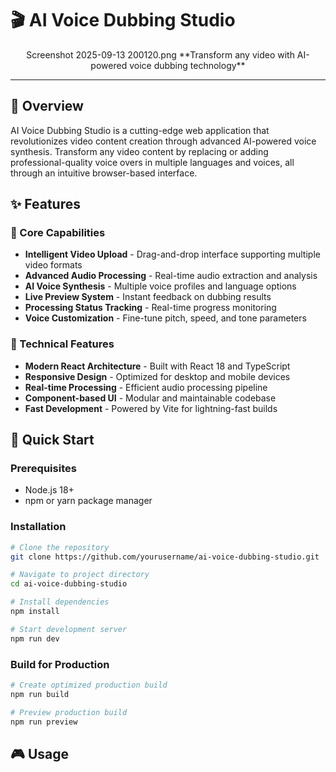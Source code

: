 
# 🎬 AI Voice Dubbing Studio

<div align="center">
Screenshot 2025-09-13 200120.png
**Transform any video with AI-powered voice dubbing technology**

</div>

---

## 🌟 Overview

AI Voice Dubbing Studio is a cutting-edge web application that revolutionizes video content creation through advanced AI-powered voice synthesis. Transform any video content by replacing or adding professional-quality voice overs in multiple languages and voices, all through an intuitive browser-based interface.

## ✨ Features

### 🎯 Core Capabilities
- **Intelligent Video Upload** - Drag-and-drop interface supporting multiple video formats
- **Advanced Audio Processing** - Real-time audio extraction and analysis
- **AI Voice Synthesis** - Multiple voice profiles and language options
- **Live Preview System** - Instant feedback on dubbing results
- **Processing Status Tracking** - Real-time progress monitoring
- **Voice Customization** - Fine-tune pitch, speed, and tone parameters

### 🔧 Technical Features
- **Modern React Architecture** - Built with React 18 and TypeScript
- **Responsive Design** - Optimized for desktop and mobile devices
- **Real-time Processing** - Efficient audio processing pipeline
- **Component-based UI** - Modular and maintainable codebase
- **Fast Development** - Powered by Vite for lightning-fast builds

## 🚀 Quick Start

### Prerequisites
- Node.js 18+ 
- npm or yarn package manager

### Installation

```bash
# Clone the repository
git clone https://github.com/yourusername/ai-voice-dubbing-studio.git

# Navigate to project directory
cd ai-voice-dubbing-studio

# Install dependencies
npm install

# Start development server
npm run dev
```

### Build for Production

```bash
# Create optimized production build
npm run build

# Preview production build
npm run preview
```

## 🎮 Usage
</div>



